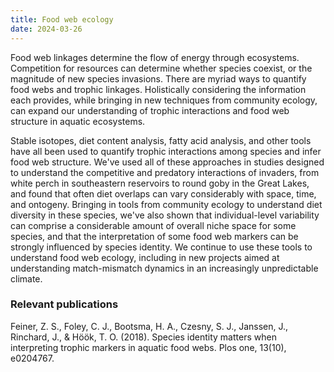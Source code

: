 ```yaml
---
title: Food web ecology
date: 2024-03-26
---
```


Food web linkages determine the flow of energy through ecosystems.  Competition for resources can determine whether species coexist, or the magnitude of new species invasions.  There are myriad ways to quantify food webs and trophic linkages.  Holistically considering the information each provides, while bringing in new techniques from community ecology, can expand our understanding of trophic interactions and food web structure in aquatic ecosystems.

<!--more-->

Stable isotopes, diet content analysis, fatty acid analysis, and other tools have all been used to quantify trophic interactions among species and infer food web structure.  We've used all of these approaches in studies designed to understand the competitive and predatory interactions of invaders, from white perch in southeastern reservoirs to round goby in the Great Lakes, and found that often diet overlaps can vary considerably with space, time, and ontogeny.  Bringing in tools from community ecology to understand diet diversity in these species, we've also shown that individual-level variability can comprise a considerable amount of overall niche space for some species, and that the interpretation of some food web markers can be strongly influenced by species identity.  We continue to use these tools to understand food web ecology, including in new projects aimed at understanding match-mismatch dynamics in an increasingly unpredictable climate.

### Relevant publications
Feiner, Z. S., Foley, C. J., Bootsma, H. A., Czesny, S. J., Janssen, J., Rinchard, J., & Höök, T. O. (2018). Species identity matters when interpreting trophic markers in aquatic food webs. Plos one, 13(10), e0204767.